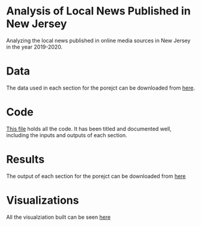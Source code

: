 # Analysis of Local News Published in New Jersey
Analyzing the local news published in online media sources in New Jersey in the year 2019-2020.

# Data
The data used in each section for the porejct can be downloaded from [here](https://rutgers.box.com/s/lywjn96ufieihzglgxeyw6vdr1gvsuvs).

# Code
[This file](Project.ipynb) holds all the code. It has been titled and documented well, including the inputs and outputs of each section.

# Results
The output of each section for the porejct can be downloaded from [here](https://rutgers.box.com/s/w89hl3crtb6z1jho3n3dcnqroioosft3)

# Visualizations
All the visualziation built can be seen [here](https://datastudio.google.com/s/tfYPfJKryhE)
